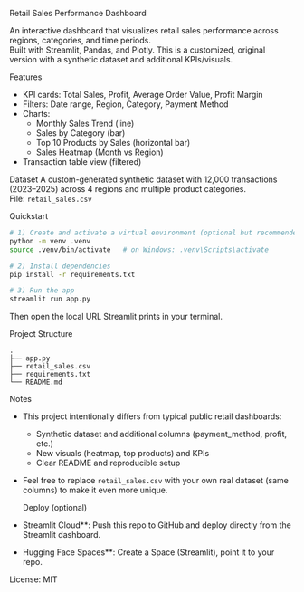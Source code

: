 Retail Sales Performance Dashboard

An interactive dashboard that visualizes retail sales performance across regions, categories, and time periods.  
Built with Streamlit, Pandas, and Plotly. This is a customized, original version with a synthetic dataset and additional KPIs/visuals.

Features
- KPI cards: Total Sales, Profit, Average Order Value, Profit Margin
- Filters: Date range, Region, Category, Payment Method
- Charts:
  - Monthly Sales Trend (line)
  - Sales by Category (bar)
  - Top 10 Products by Sales (horizontal bar)
  - Sales Heatmap (Month vs Region)
- Transaction table view (filtered)

Dataset
A custom-generated synthetic dataset with 12,000 transactions (2023–2025) across 4 regions and multiple product categories.  
File: `retail_sales.csv`

 Quickstart
```bash
# 1) Create and activate a virtual environment (optional but recommended)
python -m venv .venv
source .venv/bin/activate   # on Windows: .venv\Scripts\activate

# 2) Install dependencies
pip install -r requirements.txt

# 3) Run the app
streamlit run app.py
```

Then open the local URL Streamlit prints in your terminal.

Project Structure
```
.
├── app.py
├── retail_sales.csv
├── requirements.txt
└── README.md
```

Notes
- This project intentionally differs from typical public retail dashboards:
  - Synthetic dataset and additional columns (payment_method, profit, etc.)
  - New visuals (heatmap, top products) and KPIs
  - Clear README and reproducible setup
- Feel free to replace `retail_sales.csv` with your own real dataset (same columns) to make it even more unique.

  Deploy (optional)
- Streamlit Cloud**: Push this repo to GitHub and deploy directly from the Streamlit dashboard.
- Hugging Face Spaces**: Create a Space (Streamlit), point it to your repo.

License:
MIT 
